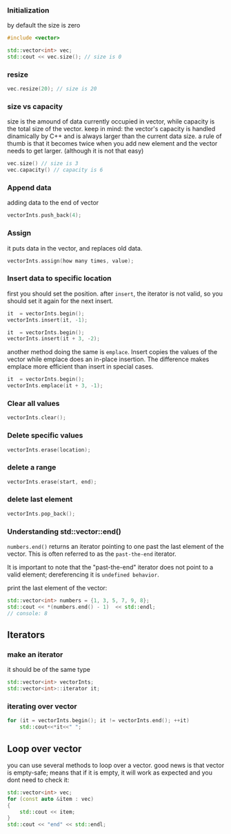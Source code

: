 ### Initialization

by default the size is zero

```cpp
#include <vector>

std::vector<int> vec;
std::cout << vec.size(); // size is 0
```

### resize

```cpp
vec.resize(20); // size is 20
```

### size vs capacity

size is the amound of data currently occupied in vector, while capacity is the total size of the vector. keep in mind: the vector's capacity is handled dinamically by C++ and is always larger than the current data size. a rule of thumb is that it becomes twice when you add new element and the vector needs to get larger. (although it is not that easy)

```cpp
vec.size() // size is 3
vec.capacity() // capacity is 6
```

### Append data

adding data to the end of vector

```cpp
vectorInts.push_back(4);
```

### Assign

it puts data in the vector, and replaces old data.

```cpp
vectorInts.assign(how many times, value);
```

### Insert data to specific location

first you should set the position. after `insert`, the iterator is not valid, so you should set it again for the next insert.

```cpp
it  = vectorInts.begin();
vectorInts.insert(it, -1);

it  = vectorInts.begin();
vectorInts.insert(it + 3, -2);
```

another method doing the same is `emplace`. Insert copies the values of the vector while emplace does an in-place insertion. The difference makes emplace more efficient than insert in special cases.

```cpp
it  = vectorInts.begin();
vectorInts.emplace(it + 3, -1);
```

### Clear all values

```cpp
vectorInts.clear();
```

### Delete specific values

```cpp
vectorInts.erase(location);
```

### delete a range

```cpp
vectorInts.erase(start, end);
```

### delete last element

```cpp
vectorInts.pop_back();
```


### Understanding std::vector::end()

`numbers.end()` returns an iterator pointing to one past the last element of the vector. This is often referred to as the `past-the-end` iterator.

It is important to note that the "past-the-end" iterator does not point to a valid element; dereferencing it is `undefined behavior`.

print the last element of the vector:
```cpp
std::vector<int> numbers = {1, 3, 5, 7, 9, 8};  
std::cout << *(numbers.end() - 1)  << std::endl;  
// console: 8
```

## Iterators
### make an iterator

it should be of the same type

```cpp
std::vector<int> vectorInts;
std::vector<int>::iterator it;
```

### iterating over vector

```cpp
for (it = vectorInts.begin(); it != vectorInts.end(); ++it)
    std::cout<<*it<<" ";
```
## Loop over vector
you can use several methods to loop over a vector. good news is that vector is empty-safe; means that if it is empty, it will work as expected and you dont need to check it:
```cpp
std::vector<int> vec;
for (const auto &item : vec)
{
    std::cout << item;
}
std::cout << "end" << std::endl;
```